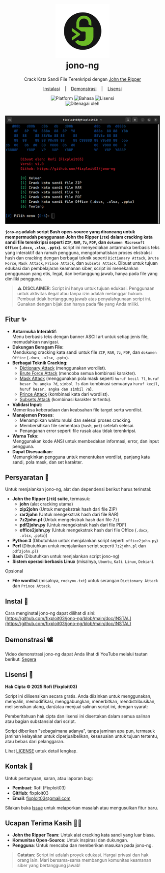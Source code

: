 <div></div>

<h1 align="center">
  <img src="https://github.com/fixploit03/jono-ng/blob/main/img/icon%20jono-ng.png" width=175 height=175/><br>
jono-ng</h1>

<p align="center">
  <span>Crack Kata Sandi File Terenkripsi dengan <a href="https://github.com/openwall/john">John the Ripper</a></span>
</p>

<p align="center">
  <a href="https://github.com/fixploit03/jono-ng/blob/main/doc/INSTAL">Instalasi</a>
  &nbsp;&nbsp;&nbsp;|&nbsp;&nbsp;&nbsp;
  <a href="">Demonstrasi</a>
  &nbsp;&nbsp;&nbsp;|&nbsp;&nbsp;&nbsp;
  <a href="https://github.com/fixploit03/jono-ng/blob/main/LICENSE">Lisensi</a>
</p>

<div align="center">
    <img src="https://img.shields.io/badge/Platform-Linux-yellow?logo=linux&style=flat-square" alt="Platform">
    <img src="https://img.shields.io/badge/Bahasa-Bash-green?logo=gnu-bash&style=flat-square" alt="Bahasa">  
    <img src="https://img.shields.io/badge/Lisensi-MIT-green?logo=open-source-initiative&style=flat-square" alt="Lisensi">
    <br>
    <img src="https://img.shields.io/badge/Ditenagai_oleh-John_the_Ripper-red?logo=lock&style=flat-square" alt="Ditenagai oleh">
</div>
<br>

![](https://github.com/fixploit03/jono-ng/blob/main/img/Screenshot%20jono-ng.png)

**`jono-ng` adalah script Bash open-source yang dirancang untuk mempermudah penggunaan John the Ripper (`JtR`) dalam cracking kata sandi file terenkripsi seperti `ZIP`, `RAR`, `7z`, `PDF`, dan `dokumen Microsoft Office` (`.docx`, `.xlsx`, `.pptx`).** script ini menyediakan antarmuka berbasis teks yang interaktif dan ramah pengguna, mengotomatiskan proses ekstraksi hash dan cracking dengan berbagai teknik seperti `Dictionary Attack`, `Brute Force`, `Mask Attack`, `Prince Attack`, dan `Subsets Attack`. Dibuat untuk tujuan edukasi dan pembelajaran keamanan siber, script ini menekankan penggunaan yang etis, legal, dan bertanggung jawab, hanya pada file yang dimiliki pengguna.

> ⚠️ **DISCLAIMER**: Script ini hanya untuk tujuan edukasi. Penggunaan untuk aktivitas ilegal atau tanpa izin adalah melanggar hukum. Pembuat tidak bertanggung jawab atas penyalahgunaan script ini. Gunakan dengan bijak dan hanya pada file yang Anda miliki.

## Fitur ✨

- **Antarmuka Interaktif**:  
  Menu berbasis teks dengan banner ASCII art untuk setiap jenis file, memudahkan navigasi.
- **Dukungan Beragam File**:  
  Mendukung cracking kata sandi untuk file `ZIP`, `RAR`, `7z`, `PDF`, dan `dokumen Office` (`.docx`, `.xlsx`, `.pptx`).
- **Berbagai Teknik Cracking**:  
  - [Dictionary Attack](https://github.com/fixploit03/jono-ng/blob/main/doc/DICT.md) (menggunakan wordlist).
  - [Brute Force Attack](https://github.com/fixploit03/jono-ng/blob/main/doc/BRUTE.md) (mencoba semua kombinasi karakter).
  - [Mask Attack](https://github.com/fixploit03/jono-ng/blob/main/doc/MASK.md) (menggunakan pola mask seperti `huruf kecil ?l`, `huruf besar ?u`. `angka ?d`, `simbol ?s` dan kombinasi semuanya `huruf kecil, huruf besar, angka dan simbil ?a`).
  - [Prince Attack](https://github.com/fixploit03/jono-ng/blob/main/doc/PRINCE.md) (kombinasi kata dari wordlist).
  - [Subsets Attack](https://github.com/fixploit03/jono-ng/blob/main/doc/SUBSETS.md) (kombinasi karakter tertentu).
- **Validasi Input**:  
   Memeriksa keberadaan dan keabsahan file target serta wordlist.
- **Manajemen Proses**:  
  - Menampilkan waktu mulai dan selesai proses cracking.
  - Membersihkan file sementara (`hash`, `pot`) setelah selesai.
  - Penanganan error seperti file rusak atau tidak terenkripsi.
- **Warna Teks**:  
   Menggunakan kode ANSI untuk membedakan informasi, error, dan input pengguna.
- **Dapat Disesuaikan**:  
   Memungkinkan pengguna untuk menentukan wordlist, panjang kata sandi, pola mask, dan set karakter.

## Persyaratan 📝

Untuk menjalankan jono-ng, alat dan dependensi berikut harus terinstal:

- **John the Ripper (`JtR`) suite**, termasuk:
  - **john** (alat cracking utama)
  - **zip2john** (Untuk mengekstrak hash dari file ZIP)
  - **rar2john** (Untuk mengekstrak hash dari file RAR)
  - **7z2john.pl** (Untuk mengekstrak hash dari file 7z)
  - **pdf2john.py** (Untuk mengekstrak hash dari file PDF)
  - **office2john.py** (Untuk mengekstrak hash dari file Office (`.docx`, `.xlsx`, `.pptx`))
- **Python 3** (Dibutuhkan untuk menjalankan script seperti `office2john.py`)
- **Perl** (Dibutuhkan untuk menjalankan script seperti `7z2john.pl` dan `pdf2john.pl`)
- **Bash** (Dibutuhkan untuk menjalankan script jono-ng)
- **Sistem operasi berbasis Linux** (misalnya, `Ubuntu`, `Kali Linux`, `Debian`).

Opsional

- **File wordlist** (misalnya, `rockyou.txt`) untuk serangan `Dictionary Attack` dan `Prince Attack`.

## Instal 🔧

Cara menginstal jono-ng dapat dilihat di sini: [https://github.com/fixploit03/jono-ng/blob/main/doc/INSTAL](https://github.com/fixploit03/jono-ng/blob/main/doc/INSTAL)

## Demonstrasi 📽️

Video demonstrasi jono-ng dapat Anda lihat di YouTube melalui tautan berikut: [Segera]()

## Lisensi 📜

**Hak Cipta © 2025 Rofi (Fixploit03)**

Script ini dilisensikan secara gratis. Anda diizinkan untuk menggunakan, menyalin, memodifikasi, menggabungkan, menerbitkan, mendistribusikan, melisensikan ulang, dan/atau menjual salinan script ini, dengan syarat:

Pemberitahuan hak cipta dan lisensi ini disertakan dalam semua salinan atau bagian substansial dari script.

Script diberikan "sebagaimana adanya", tanpa jaminan apa pun, termasuk jaminan kelayakan untuk diperjualbelikan, kesesuaian untuk tujuan tertentu, atau bebas dari pelanggaran.

Lihat [LICENSE](https://github.com/fixploit03/jono-ng/blob/main/LICENSE) untuk detail lengkap.

## Kontak 👤

Untuk pertanyaan, saran, atau laporan bug:

- **Pembuat**: Rofi (Fixploit03)
- **GitHub**: fixploit03
- **Email**: fixploit03@gmail.com

Silakan buka [Issue](https://github.com/fixploit03/jono-ng/issues) untuk melaporkan masalah atau mengusulkan fitur baru.

## Ucapan Terima Kasih 🙏🏻

- **John the Ripper Team**: Untuk alat cracking kata sandi yang luar biasa.
- **Komunitas Open-Source**: Untuk inspirasi dan dukungan.
- **Pengguna**: Untuk mencoba dan memberikan masukan pada jono-ng.

> **Catatan**: Script ini adalah proyek edukasi. Hargai privasi dan hak orang lain. Mari bersama-sama membangun komunitas keamanan siber yang bertanggung jawab!
